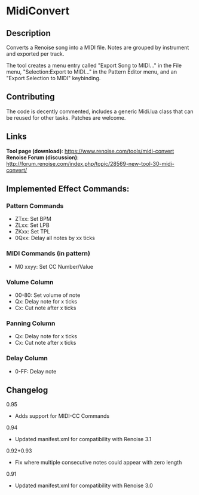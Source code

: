 # MidiConvert

## Description

Converts a Renoise song into a MIDI file. Notes are grouped by instrument and exported per track.

The tool creates a menu entry called "Export Song to MIDI..." in the File menu, "Selection:Export to MIDI..." in the Pattern Editor menu, and an "Export Selection to MIDI" keybinding.

## Contributing

The code is decently commented, includes a generic Midi.lua class that can be reused for other tasks. Patches are welcome.

## Links

**Tool page (download)**: https://www.renoise.com/tools/midi-convert  
**Renoise Forum (discussion)**: http://forum.renoise.com/index.php/topic/28569-new-tool-30-midi-convert/

## Implemented Effect Commands:

### Pattern Commands
* ZTxx: Set BPM
* ZLxx: Set LPB
* ZKxx: Set TPL
* 0Qxx: Delay all notes by xx ticks

### MIDI Commands (in pattern)
* M0 xxyy: Set CC Number/Value

### Volume Column
* 00-80: Set volume of note
* Qx: Delay note for x ticks
* Cx: Cut note after x ticks

### Panning Column
* Qx: Delay note for x ticks
* Cx: Cut note after x ticks

### Delay Column
* 0-FF: Delay note


## Changelog

0.95
- Adds support for MIDI-CC Commands 

0.94
- Updated manifest.xml for compatibility with Renoise 3.1

0.92+0.93
- Fix where multiple consecutive notes could appear with zero length

0.91
- Updated manifest.xml for compatibility with Renoise 3.0